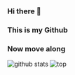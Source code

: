 ### Hi there 👋
### This is my Github
### Now move along

![github stats](https://github-readme-stats.vercel.app/api?username=GoTest334&count_private=true&show_icons=true&theme=nightowl)
![top](https://github-readme-stats.vercel.app/api/top-langs/?username=GoTest334&theme=nightowl)

<!--
**GoTest334/GoTest334** is a ✨ _special_ ✨ repository because its `README.md` (this file) appears on your GitHub profile.

Here are some ideas to get you started:

- 🔭 I’m currently working on ...
- 🌱 I’m currently learning ...
- 👯 I’m looking to collaborate on ...
- 🤔 I’m looking for help with ...
- 💬 Ask me about ...
- 📫 How to reach me: ...
- 😄 Pronouns: ...
- ⚡ Fun fact: ...
-->

